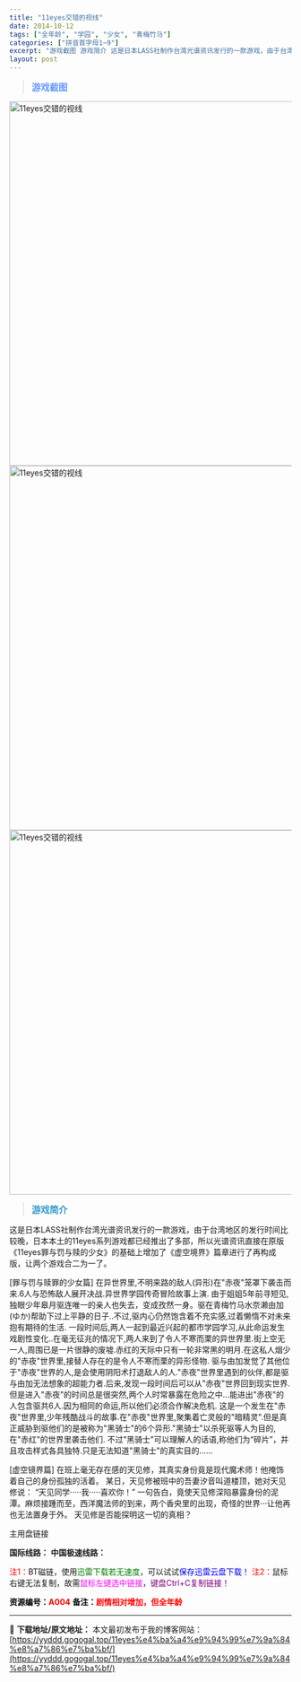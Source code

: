 ```yaml
---
title: "11eyes交错的视线"
date: 2014-10-12
tags: ["全年龄", "学园", "少女", "青梅竹马"]
categories: ["拼音首字母1~9"]
excerpt: "游戏截图 游戏简介 这是日本LASS社制作台湾光谱资讯发行的一款游戏，由于台湾地区的发行时间比较晚，日本本土的11eyes系列游戏都已经推出了多部，所以光谱资讯直接在原版《11eyes罪与罚与赎的少女》的基础上增加了《虚空境界》篇章进行了再构成版，让两个游戏合二为一了。 [罪与罚与赎罪的少女篇] 在&hellip;"
layout: post
---
```


<div>
<blockquote><b><span style="font-size: 12pt; color: #6699ff;">游戏截图</span></b></blockquote>
<div><img title="点击放大" src="https://yyddd.gogogal.top/wp-content/uploads/2025/04/20250402_67ecddce0d03d.webp" alt="11eyes交错的视线" width="650" /></div>
<div><img title="点击放大" src="https://yyddd.gogogal.top/wp-content/uploads/2025/04/20250402_67ecddcf77897.webp" alt="11eyes交错的视线" width="650" /></div>
<div><img title="点击放大" src="https://yyddd.gogogal.top/wp-content/uploads/2025/04/20250402_67ecddd13be55.webp" alt="11eyes交错的视线" width="650" /></div>
<blockquote><b><span style="font-size: 12pt; color: #3399cc;">游戏简介</span></b></blockquote>
这是日本LASS社制作台湾光谱资讯发行的一款游戏，由于台湾地区的发行时间比较晚，日本本土的11eyes系列游戏都已经推出了多部，所以光谱资讯直接在原版《11eyes罪与罚与赎的少女》的基础上增加了《虚空境界》篇章进行了再构成版，让两个游戏合二为一了。

[罪与罚与赎罪的少女篇]
在异世界里,不明来路的敌人(异形)在"赤夜"笼罩下袭击而来.6人与恐怖敌人展开决战.异世界学园传奇冒险故事上演.
由于姐姐5年前寻短见,独眼少年皋月驱连唯一的亲人也失去，变成孜然一身。驱在青梅竹马水奈濑由加(ゆか)帮助下过上平静的日子..不过,驱内心仍然饱含着不充实感,过着懒惰不对未来抱有期待的生活.
一段时间后,两人一起到最近兴起的都市学园学习,从此命运发生戏剧性变化..在毫无征兆的情况下,两人来到了令人不寒而栗的异世界里.街上空无一人,周围已是一片很静的废墟.赤红的天际中只有一轮非常黑的明月.在这私人烟少的"赤夜"世界里,接替人存在的是令人不寒而栗的异形怪物.
驱与由加发觉了其他位于"赤夜"世界的人,是会使用阴阳术打退敌人的人."赤夜"世界里遇到的伙伴,都是驱与由加无法想象的超能力者.后来,发现一段时间后可以从"赤夜"世界回到现实世界.但是进入"赤夜"的时间总是很突然,两个人时常暴露在危险之中...能进出"赤夜"的人包含驱共6人.因为相同的命运,所以他们必须合作解决危机.
这是一个发生在"赤夜"世界里,少年残酷战斗的故事.在"赤夜"世界里,聚集着亡灵般的"暗精灵".但是真正威胁到驱他们的是被称为"黑骑士"的6个异形."黑骑士"以杀死驱等人为目的,在"赤红"的世界里袭击他们.
不过"黑骑士"可以理解人的话语,称他们为“碎片”，并且攻击样式各具独特.只是无法知道"黑骑士"的真实目的……

[虚空镜界篇]
在班上毫无存在感的天见修，其真实身份竟是现代魔术师！他掩饰着自己的身份孤独的活着。
某日，天见修被班中的吾妻汐音叫道楼顶，她对天见修说：
“天见同学·····我·····喜欢你！”
一句告白，竟使天见修深陷暴露身份的泥潭。麻烦接踵而至，西洋魔法师的到来，两个香央里的出现，奇怪的世界···让他再也无法置身于外。
天见修是否能探明这一切的真相？
<div class="panel panel-primary">
<div class="panel-heading">主用盘链接</div>
<div class="panel-body">

<b>国际线路：</b>
<b>中国极速线路：</b>


<span style="color: #ff0000;">注1：</span>BT磁链，使用<span style="color: #008000;">迅雷下载若无速度</span>，可以试试<span style="color: #0000ff;">保存迅雷云盘下载！</span>
<span style="color: #ff0000;">注2：</span>鼠标右键无法复制，故需<span style="color: #ff00ff;">鼠标左键选中链接</span>，<span style="color: #800080;">键盘Ctrl+C复制链接！</span>

</div>
<div class="panel-footer"><span style="color: #000000;"><b>资源编号：<span style="color: #ff0000;">A004</span></b></span>
<span style="color: #000000;"><b>备注：<span style="color: #ff0000;">剧情相对增加，但全年龄</span></b></span></div>
</div>
</div>

---
📖 **下载地址/原文地址：** 本文最初发布于我的博客网站：[https://yyddd.gogogal.top/11eyes%e4%ba%a4%e9%94%99%e7%9a%84%e8%a7%86%e7%ba%bf/](https://yyddd.gogogal.top/11eyes%e4%ba%a4%e9%94%99%e7%9a%84%e8%a7%86%e7%ba%bf/)
